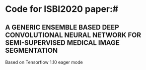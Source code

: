 # **Code for ISBI2020 paper:**#
## **A GENERIC ENSEMBLE BASED DEEP CONVOLUTIONAL NEURAL NETWORK FOR SEMI-SUPERVISED MEDICAL IMAGE SEGMENTATION** ##

Based on Tensorflow 1.10 eager mode
